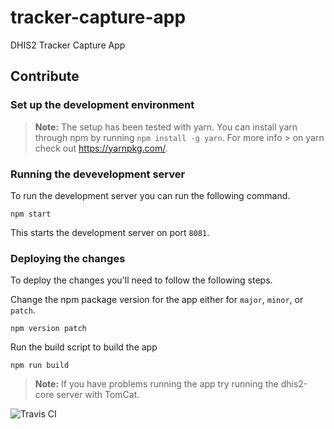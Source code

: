 # tracker-capture-app
DHIS2 Tracker Capture App

## Contribute

### Set up the development environment

> **Note:** The setup has been tested with yarn. You can install yarn through npm by running `npm install -g yarn`. For more info > on yarn check out https://yarnpkg.com/.

### Running the devevelopment server

To run the development server you can run the following command.

```
npm start
```

This starts the development server on port `8081`.

### Deploying the changes
To deploy the changes you'll need to follow the following steps.

Change the npm package version for the app either for `major`, `minor`, or `patch`.
```
npm version patch
```

Run the build script to build the app
```
npm run build
```
> **Note:** If you have problems running the app try running the dhis2-core server with TomCat.

![Travis CI](https://travis-ci.com/dhis2/tracker-capture-app.svg)

